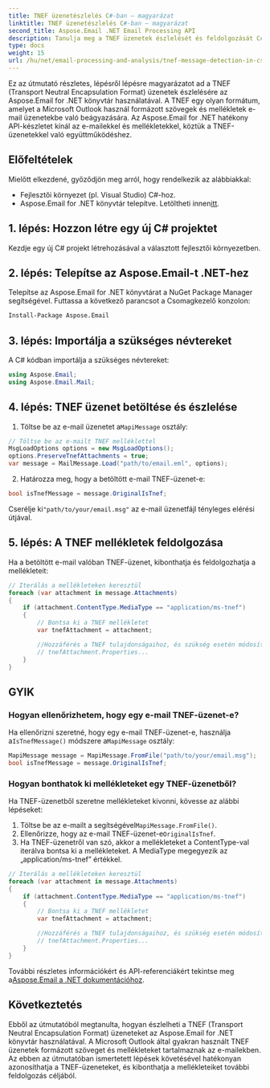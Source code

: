 ```yaml
---
title: TNEF üzenetészlelés C#-ban – magyarázat
linktitle: TNEF üzenetészlelés C#-ban – magyarázat
second_title: Aspose.Email .NET Email Processing API
description: Tanulja meg a TNEF üzenetek észlelését és feldolgozását C# nyelven az Aspose.Email for .NET használatával. Javítsa az e-mailek kezelését formázott szöveggel és mellékletekkel.
type: docs
weight: 15
url: /hu/net/email-processing-and-analysis/tnef-message-detection-in-csharp-explained/
---
```


Ez az útmutató részletes, lépésről lépésre magyarázatot ad a TNEF (Transport Neutral Encapsulation Format) üzenetek észlelésére az Aspose.Email for .NET könyvtár használatával. A TNEF egy olyan formátum, amelyet a Microsoft Outlook használ formázott szövegek és mellékletek e-mail üzenetekbe való beágyazására. Az Aspose.Email for .NET hatékony API-készletet kínál az e-mailekkel és mellékletekkel, köztük a TNEF-üzenetekkel való együttműködéshez.

## Előfeltételek

Mielőtt elkezdené, győződjön meg arról, hogy rendelkezik az alábbiakkal:

- Fejlesztői környezet (pl. Visual Studio) C#-hoz.
-  Aspose.Email for .NET könyvtár telepítve. Letöltheti innen[itt](https://releases.aspose.com/email/net).

## 1. lépés: Hozzon létre egy új C# projektet

Kezdje egy új C# projekt létrehozásával a választott fejlesztői környezetben.

## 2. lépés: Telepítse az Aspose.Email-t .NET-hez

Telepítse az Aspose.Email for .NET könyvtárat a NuGet Package Manager segítségével. Futtassa a következő parancsot a Csomagkezelő konzolon:

```bash
Install-Package Aspose.Email
```

## 3. lépés: Importálja a szükséges névtereket

A C# kódban importálja a szükséges névtereket:

```csharp
using Aspose.Email;
using Aspose.Email.Mail;
```

## 4. lépés: TNEF üzenet betöltése és észlelése

1.  Töltse be az e-mail üzenetet a`MapiMessage` osztály:

```csharp
// Töltse be az e-mailt TNEF melléklettel
MsgLoadOptions options = new MsgLoadOptions();
options.PreserveTnefAttachments = true;
var message = MailMessage.Load("path/to/email.eml", options);
```

2. Határozza meg, hogy a betöltött e-mail TNEF-üzenet-e:

```csharp
bool isTnefMessage = message.OriginalIsTnef;
```

 Cserélje ki`"path/to/your/email.msg"` az e-mail üzenetfájl tényleges elérési útjával.

## 5. lépés: A TNEF mellékletek feldolgozása

Ha a betöltött e-mail valóban TNEF-üzenet, kibonthatja és feldolgozhatja a mellékleteit:

```csharp
// Iterálás a mellékleteken keresztül
foreach (var attachment in message.Attachments)
{
    if (attachment.ContentType.MediaType == "application/ms-tnef")
    {
        // Bontsa ki a TNEF mellékletet
        var tnefAttachment = attachment;

        //Hozzáférés a TNEF tulajdonságaihoz, és szükség esetén módosíthatja
        // tnefAttachment.Properties...
    }
}
```

## GYIK

### Hogyan ellenőrizhetem, hogy egy e-mail TNEF-üzenet-e?

 Ha ellenőrizni szeretné, hogy egy e-mail TNEF-üzenet-e, használja a`IsTnefMessage()` módszere a`MapiMessage` osztály:

```csharp
MapiMessage message = MapiMessage.FromFile("path/to/your/email.msg");
bool isTnefMessage = message.OriginalIsTnef;
```

### Hogyan bonthatok ki mellékleteket egy TNEF-üzenetből?

Ha TNEF-üzenetből szeretne mellékleteket kivonni, kövesse az alábbi lépéseket:

1.  Töltse be az e-mailt a segítségével`MapiMessage.FromFile()`.
2.  Ellenőrizze, hogy az e-mail TNEF-üzenet-e`OriginalIsTnef`.
3. Ha TNEF-üzenetről van szó, akkor a mellékleteket a ContentType-val iterálva bontsa ki a mellékleteket. A MediaType megegyezik az „application/ms-tnef” értékkel.

```csharp
// Iterálás a mellékleteken keresztül
foreach (var attachment in message.Attachments)
{
    if (attachment.ContentType.MediaType == "application/ms-tnef")
    {
        // Bontsa ki a TNEF mellékletet
        var tnefAttachment = attachment;

        //Hozzáférés a TNEF tulajdonságaihoz, és szükség esetén módosíthatja
        // tnefAttachment.Properties...
    }
}
```

 További részletes információkért és API-referenciákért tekintse meg a[Aspose.Email a .NET dokumentációhoz](https://reference.aspose.com/email/net/).

## Következtetés

Ebből az útmutatóból megtanulta, hogyan észlelheti a TNEF (Transport Neutral Encapsulation Format) üzeneteket az Aspose.Email for .NET könyvtár használatával. A Microsoft Outlook által gyakran használt TNEF üzenetek formázott szöveget és mellékleteket tartalmaznak az e-mailekben. Az ebben az útmutatóban ismertetett lépések követésével hatékonyan azonosíthatja a TNEF-üzeneteket, és kibonthatja a mellékleteiket további feldolgozás céljából.


